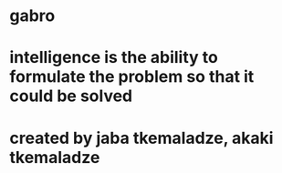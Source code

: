 # gabro
# intelligence is the ability to formulate the problem so that it could be solved
# created by jaba tkemaladze, akaki tkemaladze

